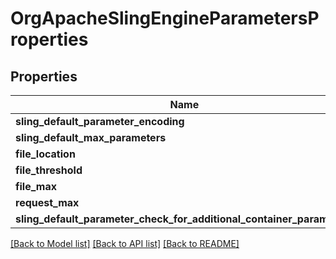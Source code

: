 # OrgApacheSlingEngineParametersProperties

## Properties
Name | Type | Description | Notes
------------ | ------------- | ------------- | -------------
**sling_default_parameter_encoding** | [***::models::ConfigNodePropertyString**](configNodePropertyString.md) |  | [optional] 
**sling_default_max_parameters** | [***::models::ConfigNodePropertyInteger**](configNodePropertyInteger.md) |  | [optional] 
**file_location** | [***::models::ConfigNodePropertyString**](configNodePropertyString.md) |  | [optional] 
**file_threshold** | [***::models::ConfigNodePropertyInteger**](configNodePropertyInteger.md) |  | [optional] 
**file_max** | [***::models::ConfigNodePropertyInteger**](configNodePropertyInteger.md) |  | [optional] 
**request_max** | [***::models::ConfigNodePropertyInteger**](configNodePropertyInteger.md) |  | [optional] 
**sling_default_parameter_check_for_additional_container_parameters** | [***::models::ConfigNodePropertyBoolean**](configNodePropertyBoolean.md) |  | [optional] 

[[Back to Model list]](../README.md#documentation-for-models) [[Back to API list]](../README.md#documentation-for-api-endpoints) [[Back to README]](../README.md)


